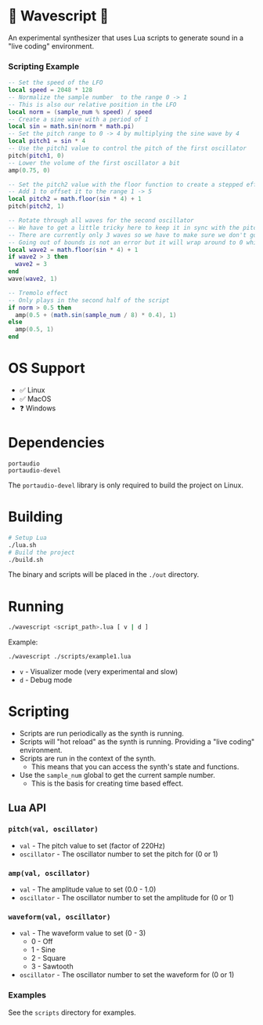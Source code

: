 # 🌊 Wavescript 🌊
An experimental synthesizer that uses Lua scripts to generate sound in a "live coding" environment.

### Scripting Example
```lua
-- Set the speed of the LFO
local speed = 2048 * 128
-- Normalize the sample number  to the range 0 -> 1
-- This is also our relative position in the LFO
local norm = (sample_num % speed) / speed
-- Create a sine wave with a period of 1
local sin = math.sin(norm * math.pi)
-- Set the pitch range to 0 -> 4 by multiplying the sine wave by 4
local pitch1 = sin * 4
-- Use the pitch1 value to control the pitch of the first oscillator
pitch(pitch1, 0)
-- Lower the volume of the first oscillator a bit
amp(0.75, 0)

-- Set the pitch2 value with the floor function to create a stepped effect for the second oscillator
-- Add 1 to offset it to the range 1 -> 5
local pitch2 = math.floor(sin * 4) + 1
pitch(pitch2, 1)

-- Rotate through all waves for the second oscillator
-- We have to get a little tricky here to keep it in sync with the pitch changes
-- There are currently only 3 waves so we have to make sure we don't go out of bounds
-- Going out of bounds is not an error but it will wrap around to 0 which is off
local wave2 = math.floor(sin * 4) + 1
if wave2 > 3 then
  wave2 = 3
end
wave(wave2, 1)

-- Tremolo effect
-- Only plays in the second half of the script
if norm > 0.5 then
  amp(0.5 + (math.sin(sample_num / 8) * 0.4), 1)
else
  amp(0.5, 1)
end
```

# OS Support
- ✅ Linux
- ✅ MacOS
- ❓ Windows 

# Dependencies
```
portaudio
portaudio-devel
```

The `portaudio-devel` library is only required to build the project on Linux.

# Building
```bash
# Setup Lua
./lua.sh
# Build the project
./build.sh
```

The binary and scripts will be placed in the `./out` directory.

# Running
```bash
./wavescript <script_path>.lua [ v | d ]
```
Example:
```bash
./wavescript ./scripts/example1.lua
```

- `v` - Visualizer mode (very experimental and slow)
- `d` - Debug mode

# Scripting
- Scripts are run periodically as the synth is running.
- Scripts will "hot reload" as the synth is running. Providing a "live coding" environment.
- Scripts are run in the context of the synth. 
    - This means that you can access the synth's state and functions.
- Use the `sample_num` global to get the current sample number. 
    - This is the basis for creating time based effect.

## Lua API
### `pitch(val, oscillator)`
- `val` - The pitch value to set (factor of 220Hz)
- `oscillator` - The oscillator number to set the pitch for (0 or 1)

### `amp(val, oscillator)`
- `val` - The amplitude value to set (0.0 - 1.0)
- `oscillator` - The oscillator number to set the amplitude for (0 or 1)

### `waveform(val, oscillator)`
- `val` - The waveform value to set (0 - 3)
    - 0 - Off
    - 1 - Sine
    - 2 - Square
    - 3 - Sawtooth
- `oscillator` - The oscillator number to set the waveform for (0 or 1)

### Examples
See the `scripts` directory for examples.
